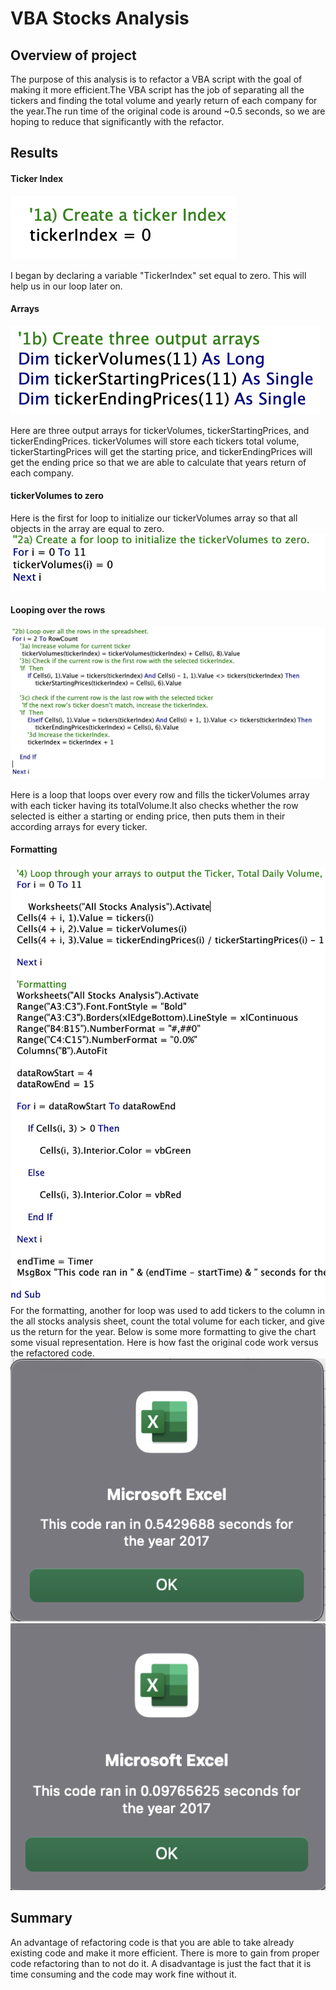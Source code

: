 # VBA Stocks Analysis

## Overview of project
The purpose of this analysis is to refactor a VBA script with the goal of making it more efficient.The VBA script has the job of separating all the tickers and finding the total volume and yearly return of each company for the year.The run time of the original code is around ~0.5 seconds, so we are hoping to reduce that significantly with the refactor.
## Results
#### Ticker Index
![TickerIndex](/Resources/index.png)

I began by declaring a variable "TickerIndex" set equal to zero. This will help us in our loop later on.

#### Arrays
![array](/Resources/array.png)

Here are three output arrays for tickerVolumes, tickerStartingPrices, and tickerEndingPrices. tickerVolumes will store each tickers total volume, tickerStartingPrices will get the starting price, and tickerEndingPrices will get the ending price so that we are able to calculate that years return of each company.
#### tickerVolumes to zero

Here is the first for loop to initialize our tickerVolumes array so that all objects in the array are equal to zero.
![zeroloop](/Resources/tickervolumes.png)
#### Looping over the rows

![loop](/Resources/longloop.png)

Here is a loop that loops over every row and fills the tickerVolumes array with each ticker having its totalVolume.It also checks whether the row selected is either a starting or ending price, then puts them in their according arrays for every ticker.
#### Formatting
![format](/Resources/format.png)
For the formatting, another for loop was used to add tickers to the column in the all stocks analysis sheet, count the total volume for each ticker, and give us the return for the year. Below is some more formatting to give the chart some visual representation. 
Here is how fast the original code work versus the refactored code.
![original](/Resources/oldcode.png)
![refactor](/Resources/newcode.png)

## Summary
An advantage of refactoring code is that you are able to take already existing code and make it more efficient. There is more to gain from proper code refactoring than to not do it. A disadvantage is just the fact that it is time consuming and the code may work fine without it.
